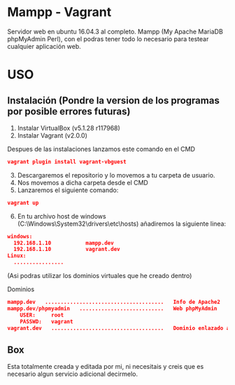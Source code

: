 # Mampp - Vagrant
Servidor web en ubuntu 16.04.3 al completo.
Mampp (My Apache MariaDB phpMyAdmin Perl), con el podras tener todo lo necesario para testear cualquier aplicación web.

USO
===
Instalación (Pondre la version de los programas por posible errores futuras)
---
1. Instalar VirtualBox (v5.1.28 r117968)
2. Instalar Vagrant (v2.0.0)

Despues de las instalaciones lanzamos este comando en el CMD
```json
vagrant plugin install vagrant-vbguest
```
3. Descargaremos el repositorio y lo movemos a tu carpeta de usuario.
4. Nos movemos a dicha carpeta desde el CMD
5. Lanzaremos el siguiente comando:
```json
vagrant up
```
6. En tu archivo host de windows (C:\Windows\System32\drivers\etc\hosts) añadiremos la siguiente linea:
```json
windows: 
  192.168.1.10           mampp.dev
  192.168.1.10           vagrant.dev
Linux:
  ................
```
(Asi podras utilizar los dominios virtuales que he creado dentro)

Dominios
```json
mampp.dev   ......................................   Info de Apache2
mampp.dev/phpmyadmin   ...........................   Web phpMyAdmin
    USER:     root
    PASSWD:   vagrant
vagrant.dev   ....................................   Dominio enlazado a la raiz de la web
```

Box
---
Esta totalmente creada y editada por mi, ni necesitais y creis que es necesario algun servicio adicional decirmelo.
